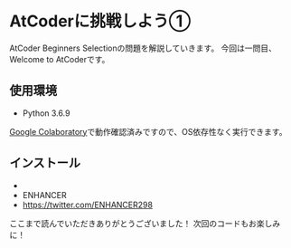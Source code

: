 # AtCoderに挑戦しよう①

AtCoder Beginners Selectionの問題を解説していきます。
今回は一問目、Welcome to AtCoderです。
## 使用環境

* Python 3.6.9

[Google Colaboratory](https://www.anaconda.com/distribution/)で動作確認済みですので、OS依存性なく実行できます。

## インストール



* 
* ENHANCER
* https://twitter.com/ENHANCER298

ここまで読んでいただきありがとうございました！
次回のコードもお楽しみに！
